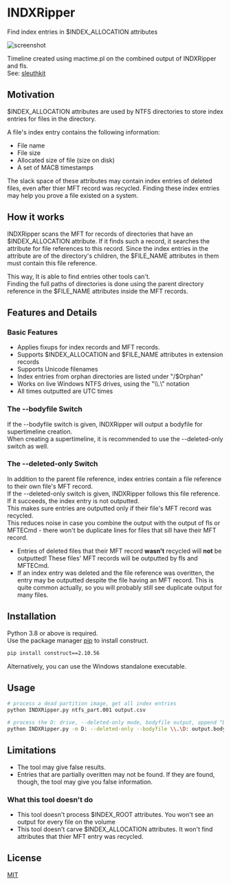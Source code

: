 # INDXRipper
Find index entries in $INDEX_ALLOCATION attributes

![screenshot](https://user-images.githubusercontent.com/84273110/118458300-42e4ae00-b703-11eb-8e59-bcb9de00ca89.png)

Timeline created using mactime.pl on the combined output of INDXRipper and fls.  
See: [sleuthkit](https://github.com/sleuthkit/sleuthkit)
## Motivation
$INDEX_ALLOCATION attributes are used by NTFS directories to store index entries for files in the directory.

A file's index entry contains the following information:

* File name
* File size
* Allocated size of file (size on disk)
* A set of MACB timestamps

The slack space of these attributes may contain index entries of deleted files, even after thier MFT record was recycled. Finding these index entries may help you prove a file existed on a system.

## How it works
INDXRipper scans the MFT for records of directories that have an $INDEX_ALLOCATION attribute. If it finds such a record, it searches the attribute for file references to this record. Since the index entries in the attribute are of the directory's children, the $FILE_NAME attributes in them must contain this file reference.

This way, It is able to find entries other tools can't.  
Finding the full paths of directories is done using the parent directory reference in the $FILE_NAME attributes inside the MFT records.

## Features and Details
### Basic Features
* Applies fixups for index records and MFT records.
* Supports $INDEX_ALLOCATION and $FILE_NAME attributes in extension records
* Supports Unicode filenames
* Index entries from orphan directories are listed under "/$Orphan"
* Works on live Windows NTFS drives, using the "\\\\.\\\" notation
* All times outputted are UTC times

### The --bodyfile Switch
If the --bodyfile switch is given, INDXRipper will output a bodyfile for supertimeline creation.  
When creating a supertimeline, it is recommended to use the --deleted-only switch as well.

### The --deleted-only Switch
In addition to the parent file reference, index entries contain a file reference to their own file's MFT record.  
If the --deleted-only switch is given, INDXRipper follows this file reference. If it succeeds, the index entry is not outputted.  
This makes sure entries are outputted only if their file's MFT record was recycled.  
This reduces noise in case you combine the output with the output of fls or MFTECmd - there won't be duplicate lines for files that sill have their MFT record.

* Entries of deleted files that their MFT record **wasn't** recycled will **not** be outputted! These files' MFT records will be outputted by fls and MFTECmd.
* If an index entry was deleted and the file reference was overitten, the entry may be outputted despite the file having an MFT record. This is quite common actually, so you will probably still see duplicate output for many files.

## Installation 
Python 3.8 or above is required.  
Use the package manager [pip](https://pip.pypa.io/en/stable/) to install construct.
```bash
pip install construct==2.10.56
```
Alternatively, you can use the Windows standalone executable. 

## Usage
```bash
# process a dead partition image, get all index entries
python INDXRipper.py ntfs_part.001 output.csv

# process the D: drive, --deleted-only mode, bodyfile output, append "D:" to all the paths
python INDXRipper.py -m D: --deleted-only --bodyfile \\.\D: output.bodyfile
```

## Limitations
* The tool may give false results.
* Entries that are partially overitten may not be found. If they are found, though, the tool may give you false information.

### What this tool doesn't do
* This tool doesn't process $INDEX_ROOT attributes. You won't see an output for every file on the volume
* This tool doesn't carve $INDEX_ALLOCATION attributes. It won't find attributes that thier MFT entry was recycled.


## License
[MIT](https://choosealicense.com/licenses/mit/)
